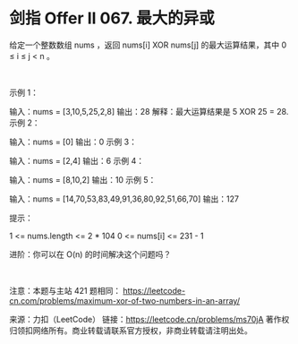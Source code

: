 # 剑指 Offer II 067. 最大的异或

给定一个整数数组 nums ，返回 nums[i] XOR nums[j] 的最大运算结果，其中 0 ≤ i ≤ j < n 。

 

示例 1：

输入：nums = [3,10,5,25,2,8]
输出：28
解释：最大运算结果是 5 XOR 25 = 28.
示例 2：

输入：nums = [0]
输出：0
示例 3：

输入：nums = [2,4]
输出：6
示例 4：

输入：nums = [8,10,2]
输出：10
示例 5：

输入：nums = [14,70,53,83,49,91,36,80,92,51,66,70]
输出：127
 

提示：

1 <= nums.length <= 2 * 104
0 <= nums[i] <= 231 - 1
 

进阶：你可以在 O(n) 的时间解决这个问题吗？

 

注意：本题与主站 421 题相同： https://leetcode-cn.com/problems/maximum-xor-of-two-numbers-in-an-array/

来源：力扣（LeetCode）
链接：https://leetcode.cn/problems/ms70jA
著作权归领扣网络所有。商业转载请联系官方授权，非商业转载请注明出处。